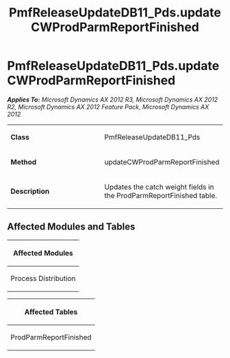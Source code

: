﻿---
title: PmfReleaseUpdateDB11_Pds.updateCWProdParmReportFinished
TOCTitle: PmfReleaseUpdateDB11_Pds.updateCWProdParmReportFinished
ms:assetid: 7ef60d78-e6cf-bafb-88a3-7d95a5f7c0a9
ms:mtpsurl: https://msdn.microsoft.com/en-us/library/JJ685862(v=AX.60)
ms:contentKeyID: 49709316
ms.date: 05/18/2015
mtps_version: v=AX.60
---

# PmfReleaseUpdateDB11\_Pds.updateCWProdParmReportFinished 


_**Applies To:** Microsoft Dynamics AX 2012 R3, Microsoft Dynamics AX 2012 R2, Microsoft Dynamics AX 2012 Feature Pack, Microsoft Dynamics AX 2012_

<table>
<colgroup>
<col style="width: 50%" />
<col style="width: 50%" />
</colgroup>
<tbody>
<tr class="odd">
<td><p><strong>Class</strong></p></td>
<td><p>PmfReleaseUpdateDB11_Pds</p></td>
</tr>
<tr class="even">
<td><p><strong>Method</strong></p></td>
<td><p>updateCWProdParmReportFinished</p></td>
</tr>
<tr class="odd">
<td><p><strong>Description</strong></p></td>
<td><p>Updates the catch weight fields in the ProdParmReportFinished table.</p></td>
</tr>
</tbody>
</table>


## Affected Modules and Tables

<table>
<colgroup>
<col style="width: 100%" />
</colgroup>
<thead>
<tr class="header">
<th><p>Affected Modules</p></th>
</tr>
</thead>
<tbody>
<tr class="odd">
<td><p>Process Distribution</p></td>
</tr>
</tbody>
</table>


<table>
<colgroup>
<col style="width: 100%" />
</colgroup>
<thead>
<tr class="header">
<th><p>Affected Tables</p></th>
</tr>
</thead>
<tbody>
<tr class="odd">
<td><p>ProdParmReportFinished</p></td>
</tr>
</tbody>
</table>

  


